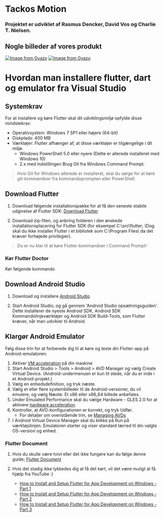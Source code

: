 # Tackos Motion

### Projektet er udviklet af Rasmus Dencker, David Vos og Charlie T. Nielsen.

## Nogle billeder af vores produkt
[![Image from Gyazo](https://i.gyazo.com/5d922dff3831f38e295e19cb161aa62e.gif)](https://gyazo.com/5d922dff3831f38e295e19cb161aa62e) [![Image from Gyazo](https://i.gyazo.com/3469358a8af5cbdb65a8e7048476c569.gif)](https://gyazo.com/3469358a8af5cbdb65a8e7048476c569)

# Hvordan man installere flutter, dart og emulator fra Visual Studio

## Systemkrav

For at installere og køre Flutter skal dit udviklingsmiljø opfylde disse mindstekrav:

* Operativsystem: Windows 7 SP1 eller højere (64-bit)
* Diskplads: 400 MB
* Værktøjer: Flutter afhænger af, at disse værktøjer er tilgængelige i dit miljø.
  - Windows PowerShell 5.0 eller nyere (Dette er allerede installeret med Windows 10)
  - 2.x med indstillingen Brug Git fra Windows Command Prompt.

> Hvis Git for Windows allerede er installeret, skal du sørge for at køre git-kommandoer fra kommandoprompten eller PowerShell.

## Download Flutter
1. Download følgende installationspakke for at få den seneste stabile udgivelse af Flutter SDK: [Download Flutter](https://storage.googleapis.com/flutter_infra/releases/stable/windows/flutter_windows_1.17.1-stable.zip)
   
2. Download zip-filen, og anbring folderen i den ønskede installationsplacering for Flutter SDK (for eksempel C:\src\flutter; (Dog skal du ikke installer Flutter i et bibliotek som C:\Program Files\ da det kræver forhøjede privilegier).

> Du er nu klar til at køre Flutter-kommandoer i Command Prompt!

### Kør Flutter Doctor
Kør følgende kommando 

## Download Android Studio
1. Download og installere [Android Studio](https://developer.android.com/studio)

2. Start Android Studio, og gå gennem 'Android Studio opsætningsguiden'. Dette installerer de nyeste Android SDK, Android SDK Kommandolinjeværktøjer og Android SDK Build-Tools, som Flutter kræver, når man udvikler til Android.

## Klargør Android Emulator

Følg disse trin for at forberede dig til at køre og teste din Flutter-app på Android-emulatoren:
1. Aktiver [VM acceleration](https://developer.android.com/studio/run/emulator-acceleration) på din maskine
2. Start Android Studio > Tools > Android > AVD Manager og vælg Create Virtual Device. (Android-undermenuen er kun til stede, når du er inde i et Android-projekt.)
3. Vælg en enhedsdefinition, og tryk næste.
4. Vælg et eller flere systembilleder til de Android-versioner, du vil emulere, og vælg Næste. Et x86 eller x86_64 billede anbefales.
5. Under Emulated Performance skal du vælge Hardware - GLES 2.0 for at aktivere [hardware acceleration](https://developer.android.com/studio/run/emulator-acceleration).
6. Kontroller, at AVD-konfigurationen er korrekt, og tryk Udfør.
   * For detaljer om ovenstående trin, se [Managing AVDs](https://developer.android.com/studio/run/managing-avds)
7. I Android Virtual Device Manager skal du klikke på Run på værktøjslinjen. Emulatoren starter og viser standard lærred til din valgte OS-version og enhed.

### Flutter Document
1. Hvis du skulle være tvivl eller det ikke fungere kan du følge denne guide; [Flutter Document](https://flutter.dev/docs/get-started/install/windows)

2. Hvis det stadig ikke lykkedes dig at få det kørt, vil det være muligt at få hjælp fra YouTube :)
    * [How to Install and Setup Flutter for App Development on Windows - Part 1](https://www.youtube.com/watch?v=Z2ugnpCQuyw)
    * [How to Install and Setup Flutter for App Development on Windows - Part 2](https://www.youtube.com/watch?v=8YlJ9RjdpkA)
    * [How to Install and Setup Flutter for App Development on Windows - Part 3](https://www.youtube.com/watch?v=n9qDNVoe5V8)